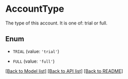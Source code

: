 # AccountType

The type of this account. It is one of: trial or full.

## Enum

* `TRIAL` (value: `'trial'`)

* `FULL` (value: `'full'`)

[[Back to Model list]](../README.md#documentation-for-models) [[Back to API list]](../README.md#documentation-for-api-endpoints) [[Back to README]](../README.md)


